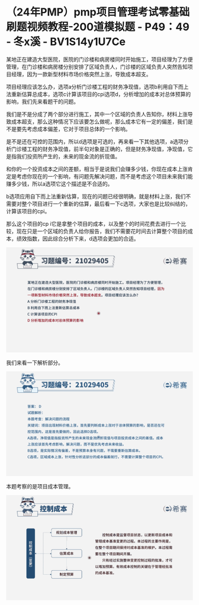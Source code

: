 # （24年PMP）pmp项目管理考试零基础刷题视频教程-200道模拟题 - P49：49 - 冬x溪 - BV1S14y1U7Ce

某地正在建造大型医院，医院的门诊楼和病房楼同时开始施工，项目经理为了方便管理，在门诊楼和病房楼分别安排了区域负责人，门诊楼的区域负责人突然告知项目经理，因为一款新型材料市场价格突然上涨，导致成本超支。

项目经理应该怎么办，选项a分析门诊楼工程的财务净现值，选项b利用自下而上法重新估算总成本，选项c计算该项目的cpi选项d，分析增加的成本对总体预算的影响，我们先来看题干的问题。

我们是不是分成了两个部分进行施工，其中一个区域的负责人告知你，材料上涨导致成本超支，那么这种情况下应该要怎么做呢，那么成本它有一定的偏差，我们是不是要先考虑成本偏差，它对于项目总体的一个影响。

是不是还在可控的范围内，所以d选项是可选的，再来看一下其他选项，a选项分析门诊楼工程的财务净现值，前半句对象是正确的，但是财务净现值，净现值，它是指我们投资所产生的，未来的现金流的折现值。

和你的一个投资成本之间的差额，相当于是说我们会赚多少钱，你现在成本上涨肯定是考虑你现在的一个影响，有问题先解决问题，而不是考虑这个项目未来我们能赚多少钱，所以a选项它这个描述是不合适的。

b选项应用自下而上法重新估算，现在的问题已经很明确，就是材料上涨，我们不需要对整个项目进行一个重新的估算，最后看一下c选项，大家也是比较纠结的，计算该项目的cpi。

那么这个项目的cp i它是拿整个项目的成本，以及整个的时间花费去进行一个比较，现在只是一个区域的负责人给你报告，我们不需要花时间去计算整个项目的成本，绩效指数，因此综合分析下来，d选项会更加的合适。



![](img/e9d799d80e8dca950d656dbcb0b5ad38_1.png)

我们来看一下解析部分。

![](img/e9d799d80e8dca950d656dbcb0b5ad38_3.png)

本题考察的是项目成本管理。

![](img/e9d799d80e8dca950d656dbcb0b5ad38_5.png)